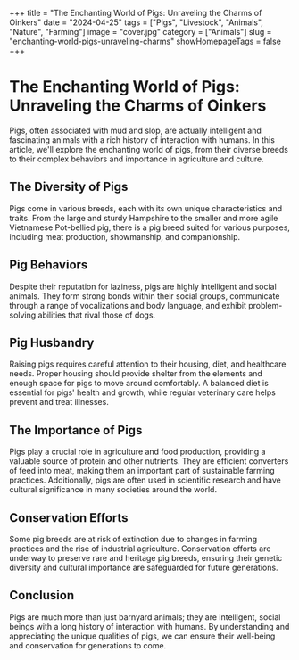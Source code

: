 +++
title = "The Enchanting World of Pigs: Unraveling the Charms of Oinkers"
date = "2024-04-25"
tags = ["Pigs", "Livestock", "Animals", "Nature", "Farming"]
image = "cover.jpg"
category = ["Animals"]
slug = "enchanting-world-pigs-unraveling-charms"
showHomepageTags = false
+++

# The Enchanting World of Pigs: Unraveling the Charms of Oinkers

Pigs, often associated with mud and slop, are actually intelligent and fascinating animals with a rich history of
interaction with humans. In this article, we'll explore the enchanting world of pigs, from their diverse breeds to their
complex behaviors and importance in agriculture and culture.

## The Diversity of Pigs

Pigs come in various breeds, each with its own unique characteristics and traits. From the large and sturdy Hampshire to
the smaller and more agile Vietnamese Pot-bellied pig, there is a pig breed suited for various purposes, including meat
production, showmanship, and companionship.

## Pig Behaviors

Despite their reputation for laziness, pigs are highly intelligent and social animals. They form strong bonds within
their social groups, communicate through a range of vocalizations and body language, and exhibit problem-solving
abilities that rival those of dogs.

## Pig Husbandry

Raising pigs requires careful attention to their housing, diet, and healthcare needs. Proper housing should provide
shelter from the elements and enough space for pigs to move around comfortably. A balanced diet is essential for pigs'
health and growth, while regular veterinary care helps prevent and treat illnesses.

## The Importance of Pigs

Pigs play a crucial role in agriculture and food production, providing a valuable source of protein and other nutrients.
They are efficient converters of feed into meat, making them an important part of sustainable farming practices.
Additionally, pigs are often used in scientific research and have cultural significance in many societies around the
world.

## Conservation Efforts

Some pig breeds are at risk of extinction due to changes in farming practices and the rise of industrial agriculture.
Conservation efforts are underway to preserve rare and heritage pig breeds, ensuring their genetic diversity and
cultural importance are safeguarded for future generations.

## Conclusion

Pigs are much more than just barnyard animals; they are intelligent, social beings with a long history of interaction
with humans. By understanding and appreciating the unique qualities of pigs, we can ensure their well-being and
conservation for generations to come.
